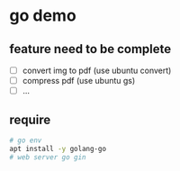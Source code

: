 # go demo 

## feature need to be complete 
- [ ] convert img to pdf (use ubuntu convert) 
- [ ] compress pdf (use ubuntu gs)
- [ ] ...

## require 
```bash
# go env 
apt install -y golang-go
# web server go gin  
```

## 